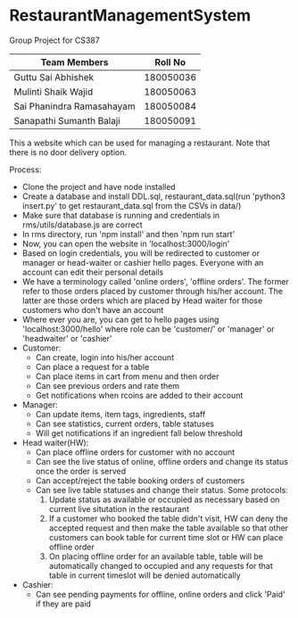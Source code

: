 # RestaurantManagementSystem
Group Project for CS387

| Team Members | Roll No|
|---|---|
| Guttu Sai Abhishek        | 180050036 |
| Mulinti Shaik Wajid       | 180050063 |
| Sai Phanindra Ramasahayam | 180050084 |
| Sanapathi Sumanth Balaji  | 180050091 |


This a website which can be used for managing a restaurant. Note that there is no door delivery option.

Process:
* Clone the project and have node installed
* Create a database and install DDL.sql, restaurant_data.sql(run 'python3 insert.py' to get restaurant_data.sql from the CSVs in data/)
* Make sure that database is running and credentials in rms/utils/database.js are correct
* In rms directory, run 'npm install' and then 'npm run start'
* Now, you can open the website in 'localhost:3000/login'
* Based on login credentials, you will be redirected to customer or manager or head-waiter or cashier hello pages. Everyone with an account can edit their personal details
* We have a terminology called 'online orders', 'offline orders'. The former refer to those orders placed by customer through his/her account. The latter are those orders which are placed by Head waiter for those customers who don't have an account
* Where ever you are, you can get to hello pages using 'localhost:3000/<role>hello' where role can be 'customer/' or 'manager' or 'headwaiter' or 'cashier'
* Customer:
  * Can create, login into his/her account
  * Can place a request for a table
  * Can place items in cart from menu and then order
  * Can see previous orders and rate them
  * Get notifications when rcoins are added to their account
* Manager:
  * Can update items, item tags, ingredients, staff
  * Can see statistics, current orders, table statuses
  * Will get notifications if an ingredient fall below threshold
* Head waiter(HW):
  * Can place offline orders for customer with no account
  * Can see the live status of online, offline orders and change its status once the order is served
  * Can accept/reject the table booking orders of customers
  * Can see live table statuses and change their status. Some protocols:
    1. Update status as available or occupied as necessary based on current live situtation in the restaurant
    1. If a customer who booked the table didn't visit, HW can deny the accepted request and then make the table available so that other customers can book table for current time slot or HW can place offline order
    1. On placing offline order for an available table, table will be automatically changed to occupied and any requests for that table in current timeslot will be denied automatically
* Cashier:
  * Can see pending payments for offline, online orders and click 'Paid' if they are paid

